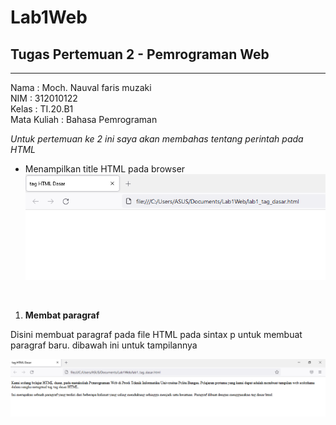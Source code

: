 # Lab1Web
## Tugas Pertemuan 2 - Pemrograman Web

<hr>
 
 Nama : Moch. Nauval faris muzaki <br>
 NIM : 312010122 <br>
 Kelas : TI.20.B1 <br>
 Mata Kuliah : Bahasa Pemrograman

*Untuk pertemuan  ke 2 ini saya akan membahas tentang perintah pada HTML*

- Menampilkan title HTML pada browser <br>
![Gambar title HTML](pictures/titlehtml.PNG)

<br>

 1. **Membat paragraf**

  Disini membuat paragraf pada file HTML pada sintax p untuk membuat paragraf baru. dibawah ini untuk tampilannya

 ![Membuat Paragraf Baru](pictures/paragraf1.PNG)
